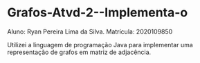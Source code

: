 # Grafos-Atvd-2--Implementa-o
Aluno: Ryan Pereira Lima da Silva.  Matrícula: 2020109850

Utilizei a linguagem de programação Java para implementar uma representação de grafos em matriz de adjacência.
